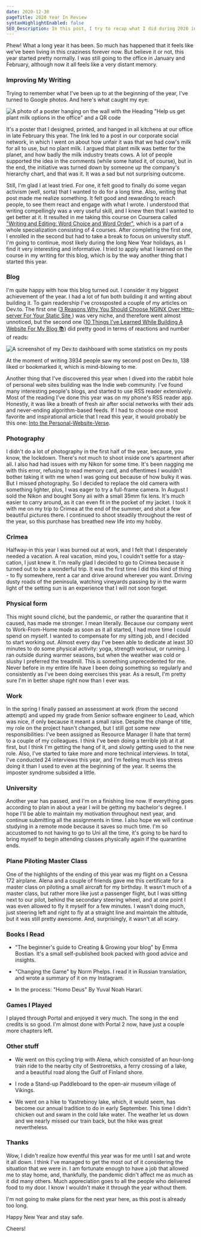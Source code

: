```yaml
---
date: 2020-12-30
pageTitle: 2020 Year In Review
syntaxHighlightEnabled: false
SEO_Description: In this post, I try to recap what I did during 2020 in different areas of my life.
---
```


<style>
.centered p {
  display: flex;
  justify-content: center;
}

</style>

Phew! What a long year it has been. So much has happened that it feels like we've been living in this craziness forever now. But believe it or not, this year started pretty normally. I was still going to the office in January and February, although now it all feels like a very distant memory.

### Improving My Writing

Trying to remember what I've been up to at the beginning of the year, I've turned to Google photos. And here's what caught my eye: 
<div class="centered">

![A photo of a poster hanging on the wall with the Heading "Help us get plant milk options in the office" and a QR code](/assets/images/IMG_20200228_154328(1).jpg)

</div>

It's a poster that I designed, printed, and hanged in all kitchens at our office in late February this year. The link led to a post in our corporate social network, in which I went on about how unfair it was that we had cow's milk for all to use, but no plant milk. I argued that plant milk was better for the planet, and how badly the milk industry treats cows. A lot of people supported the idea in the comments (while some hated it, of course), but in the end, the initiative was turned down by someone up the company's hierarchy chart, and that was it. It was a sad but not surprising outcome. 

Still, I'm glad I at least tried. For one, it felt good to finally do some vegan activism (well, sorta) that I wanted to do for a long time. Also, writing that post made me realize something. It felt good and rewarding to reach people, to see them react and engage with what I wrote. I understood that writing compellingly was a very useful skill, and I knew then that I wanted to get better at it. It resulted in me taking this course on Coursera called ["Writing and Editing: Word Choice and Word Order"](https://www.coursera.org/learn/writing-editing-words), which is a part of a whole specialization consisting of 4 courses. After completing the first one, I enrolled in the second but had to take a break to focus on university stuff. I'm going to continue, most likely during the long New Year holidays, as I find it very interesting and informative. I tried to apply what I learned on the course in my writing for this blog, which is by the way another thing that I started this year.

### Blog

I'm quite happy with how this blog turned out. I consider it my biggest achievement of the year. I had a lot of fun both building it and writing about building it. To gain readership I've crossposted a couple of my articles on Dev.to. The first one ([3 Reasons Why You Should Choose NGINX Over Http-server For Your Static Site ](https://dev.to/dkabardinov/3-reasons-why-you-should-choose-nginx-over-http-server-for-your-static-site-4h1a)) was very niche, and therefore went almost unnoticed, but the second one ([10 Things I've Learned While Building A Website For My Blog 📚](https://dev.to/dkabardinov/10-things-i-ve-learned-while-building-a-website-for-my-blog-1748)) did pretty good in terms of reactions and number of reads:

![A screenshot of my Dev.to dashboard with some statistics on my posts](/assets/images/dev.to.posts.PNG)

At the moment of writing 3934 people saw my second post on Dev.to, 138 liked or bookmarked it, which is mind-blowing to me.

Another thing that I've discovered this year when I dived into the rabbit hole of personal web sites building was the Indie web community. I've found many interesting people's blogs, and started to use RSS reader extensively. Most of the reading I've done this year was on my phone's RSS reader app. Honestly, it was like a breath of fresh air after social networks with their ads and never-ending algorithm-based feeds. If I had to choose one most favorite and inspirational article that I read this year, it would probably be this one: [Into the Personal-Website-Verse](https://matthiasott.com/articles/into-the-personal-website-verse).

### Photography

I didn't do a lot of photography in the first half of the year, because, you know, the lockdown. There's not much to shoot inside one's apartment after all. I also had had issues with my Nikon for some time. It's been nagging me with this error, refusing to read memory card, and oftentimes I wouldn't bother taking it with me when I was going out because of how bulky it was. But I missed photography. So I decided to replace the old camera with something lighter, plus, I was eager to try a full-frame camera. 
In August I sold the Nikon and bought Sony aii with a small 35mm fix lens. It's much easier to carry around, as it can even fit in the pocket of my jacket. I took it with me on my trip to Crimea at the end of the summer, and shot a few beautiful pictures there. I continued to shoot steadily throughout the rest of the year, so this purchase has breathed new life into my hobby.

### Crimea

Halfway-in this year I was burned out at work, and I felt that I desperately needed a vacation. A real vacation, mind you, I couldn't settle for a stay-cation, I just knew it. I'm really glad I decided to go to Crimea because it turned out to be a wonderful trip. It was the first time I did this kind of thing - to fly somewhere, rent a car and drive around wherever you want. Driving dusty roads of the peninsula, watching vineyards passing by in the warm light of the setting sun is an experience that I will not soon forget.

### Physical form

This might sound cliché, but the pandemic, or rather the quarantine that it caused, has made me stronger. I mean literally. Because our company went to Work-From-Home mode as soon as it all started, I had more time I could spend on myself. I wanted to compensate for my sitting job, and I decided to start working out. Almost every day I've been able to dedicate at least 30 minutes to do some physical activity: yoga, strength workout, or running. I ran outside during warmer seasons, but when the weather was cold or slushy I preferred the treadmill. This is something unprecedented for me. Never before in my entire life have I been doing something so regularly and consistently as I've been doing exercises this year. As a result, I'm pretty sure I'm in better shape right now than I ever was.

### Work

In the spring I finally passed an assessment at work (from the second attempt) and upped my grade from Senior software engineer to Lead, which was nice, if only because it meant a small raise. Despite the change of title, my role on the project hasn't changed, but I still got some new responsibilities: I've been assigned as Resource Manager (I hate that term) to a couple of my colleagues. I think I've been doing a terrible job at it at first, but I think I'm getting the hang of it, and slowly getting used to the new role. Also, I've started to take more and more technical interviews. In total, I've conducted 24 interviews this year, and I'm feeling much less stress doing it than I used to even at the beginning of the year. It seems the imposter syndrome subsided a little.

### University

Another year has passed, and I'm on a finishing line now. If everything goes according to plan in about a year I will be getting my bachelor's degree. I hope I'll be able to maintain my motivation throughout next year, and continue submitting all the assignments in time. I also hope we will continue studying in a remote mode because it saves so much time. I'm so accustomed to not having to go to Uni all the time, it's going to be hard to bring myself to begin attending classes physically again if the quarantine ends.

### Plane Piloting Master Class

One of the highlights of the ending of this year was my flight on a Cessna 172 airplane. Alena and a couple of friends gave me this certificate for a master class on piloting a small aircraft for my birthday. It wasn't much of a master class, but rather more like just a passenger flight, but I was sitting next to our pilot, behind the secondary steering wheel, and at one point I was even allowed to fly it myself for a few minutes. I wasn't doing much, just steering left and right to fly at a straight line and maintain the altitude, but it was still pretty awesome. And, surprisingly, it wasn't at all scary.

### Books I Read

- "The beginner's guide to Creating & Growing your blog" by Emma Bostian. 
  It's a small self-published book packed with good advice and insights.
- "Changing the Game" by Norm Phelps. I read it in Russian translation, and wrote a summary of it on my Instagram.

- In the process:
  "Homo Deus" By Yuval Noah Harari.

### Games I Played

I played through Portal and enjoyed it very much. The song in the end credits is so good. I'm almost done with Portal 2 now, have just a couple more chapters left.

### Other stuff
 - We went on this cycling trip with Alena, which consisted of an hour-long train ride to the nearby city of Sestroretsks, a ferry crossing of a lake, and a beautiful road along the Gulf of Finland shore. 

- I rode a Stand-up Paddleboard to the open-air museum village of Vikings.

- We went on a hike to Yastrebinoy lake, which, it would seem, has become our annual tradition to do in early September. This time I didn't chicken out and swam in the cold lake water. The weather let us down and we nearly missed our train back, but the hike was great nevertheless.

### Thanks

Wow, I didn't realize how eventful this year was for me until I sat and wrote it all down. I think I've managed to get the most out of it considering the situation that we were in. I am fortunate enough to have a job that allowed me to stay home, and, thankfully, the pandemic didn't affect me as much as it did many others. Much appreciation goes to all the people who delivered food to my door. I know I wouldn't make it through the year without them.

I'm not going to make plans for the next year here, as this post is already too long.

Happy New Year and stay safe.

Cheers!